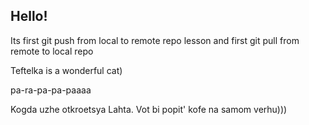 ## Hello!
Its first git push from local to remote repo lesson and first git pull from remote to local repo

Teftelka is a wonderful cat)

pa-ra-pa-pa-paaaa

Kogda uzhe otkroetsya Lahta. Vot bi popit' kofe na samom verhu)))